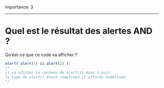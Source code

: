 importance: 3

---

# Quel est le résultat des alertes AND ?

Qu’est-ce que ce code va afficher ?

```js
alert( alert(1) && alert(2) ); 
/*
il va aficher le contenu de alert(1) donc 1 puis 
le type de alert() étant undefined il affiche undefined
*/
```

